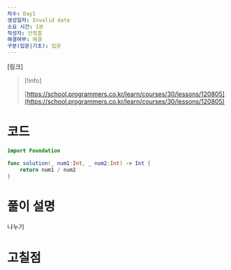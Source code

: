 ```yaml
---
차수: Day1
생성일자: Invalid date
소요 시간: 1분
작성자: 안정흠
해결여부: 해결
구분(입문|기초): 입문
---
```

[링크]

> [!info]  
>  
> [https://school.programmers.co.kr/learn/courses/30/lessons/120805](https://school.programmers.co.kr/learn/courses/30/lessons/120805)  

# 코드

```Swift
import Foundation

func solution(_ num1:Int, _ num2:Int) -> Int {
    return num1 / num2
}
```

# 풀이 설명

나누기

# 고칠점